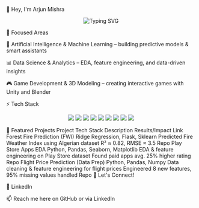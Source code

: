 👋 Hey, I'm Arjun Mishra
<p align="center"> <img src="https://readme-typing-svg.demolab.com?font=Fira+Code&size=22&pause=1000&color=00FF00&center=true&vCenter=true&width=500&lines=AI+%26+ML+Enthusiast;Data+Science+Learner;Game+Dev+Explorer" alt="Typing SVG" /> </p>
🎯 Focused Areas

🤖 Artificial Intelligence & Machine Learning – building predictive models & smart assistants

📊 Data Science & Analytics – EDA, feature engineering, and data-driven insights

🎮 Game Development & 3D Modeling – creating interactive games with Unity and Blender

⚡ Tech Stack
<p align="center"> <img src="https://img.shields.io/badge/Python-3776AB?style=for-the-badge&logo=python&logoColor=white"/> <img src="https://img.shields.io/badge/TensorFlow-FF6F00?style=for-the-badge&logo=tensorflow&logoColor=white"/> <img src="https://img.shields.io/badge/PyTorch-EE4C2C?style=for-the-badge&logo=pytorch&logoColor=white"/> <img src="https://img.shields.io/badge/Scikit--Learn-F7931E?style=for-the-badge&logo=scikitlearn&logoColor=white"/> <img src="https://img.shields.io/badge/Flask-000000?style=for-the-badge&logo=flask&logoColor=white"/> <img src="https://img.shields.io/badge/Pandas-150458?style=for-the-badge&logo=pandas&logoColor=white"/> <img src="https://img.shields.io/badge/Numpy-013243?style=for-the-badge&logo=numpy&logoColor=white"/> <img src="https://img.shields.io/badge/Unity-100000?style=for-the-badge&logo=unity&logoColor=white"/> <img src="https://img.shields.io/badge/Blender-F5792A?style=for-the-badge&logo=blender&logoColor=white"/> </p>
🚀 Featured Projects
Project	Tech Stack	Description	Results/Impact	Link
Forest Fire Prediction (FWI)	Ridge Regression, Flask, Sklearn	Predicted Fire Weather Index using Algerian dataset	R² ≈ 0.82, RMSE ≈ 3.5	Repo
Play Store Apps EDA	Python, Pandas, Seaborn, Matplotlib	EDA & feature engineering on Play Store dataset	Found paid apps avg. 25% higher rating	Repo
Flight Price Prediction (Data Prep)	Python, Pandas, Numpy	Data cleaning & feature engineering for flight prices	Engineered 8 new features, 95% missing values handled	Repo
💬 Let's Connect!

💼 LinkedIn

📫 Reach me here on GitHub or via LinkedIn
